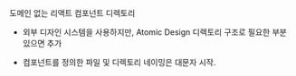 도메인 없는 리액트 컴포넌트 디렉토리

- 외부 디자인 시스템을 사용하지만, Atomic Design 디렉토리 구조로 필요한 부분 있으면 추가

- 컴포넌트를 정의한 파일 및 디렉토리 네이밍은 대문자 시작.
